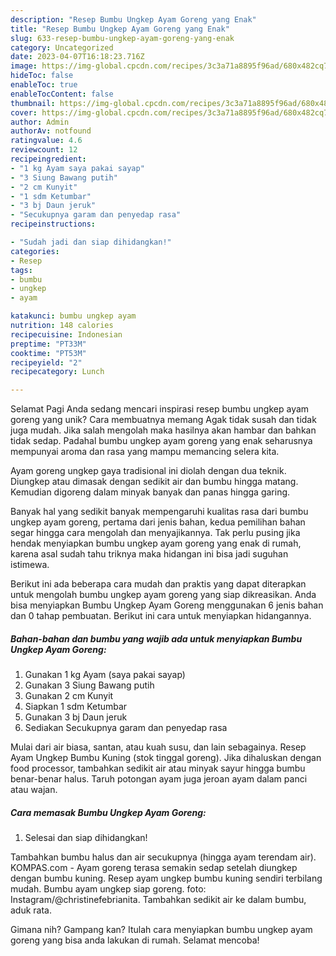 ```yaml
---
description: "Resep Bumbu Ungkep Ayam Goreng yang Enak"
title: "Resep Bumbu Ungkep Ayam Goreng yang Enak"
slug: 633-resep-bumbu-ungkep-ayam-goreng-yang-enak
category: Uncategorized
date: 2023-04-07T16:18:23.716Z
image: https://img-global.cpcdn.com/recipes/3c3a71a8895f96ad/680x482cq70/bumbu-ungkep-ayam-goreng-foto-resep-utama.jpg
hideToc: false
enableToc: true
enableTocContent: false
thumbnail: https://img-global.cpcdn.com/recipes/3c3a71a8895f96ad/680x482cq70/bumbu-ungkep-ayam-goreng-foto-resep-utama.jpg
cover: https://img-global.cpcdn.com/recipes/3c3a71a8895f96ad/680x482cq70/bumbu-ungkep-ayam-goreng-foto-resep-utama.jpg
author: Admin
authorAv: notfound
ratingvalue: 4.6
reviewcount: 12
recipeingredient:
- "1 kg Ayam saya pakai sayap"
- "3 Siung Bawang putih"
- "2 cm Kunyit"
- "1 sdm Ketumbar"
- "3 bj Daun jeruk"
- "Secukupnya garam dan penyedap rasa"
recipeinstructions:

- "Sudah jadi dan siap dihidangkan!"
categories:
- Resep
tags:
- bumbu
- ungkep
- ayam

katakunci: bumbu ungkep ayam 
nutrition: 148 calories
recipecuisine: Indonesian
preptime: "PT33M"
cooktime: "PT53M"
recipeyield: "2"
recipecategory: Lunch

---
```



Selamat Pagi Anda sedang mencari inspirasi resep bumbu ungkep ayam goreng yang unik? Cara membuatnya memang Agak tidak susah dan tidak juga mudah. Jika salah mengolah maka hasilnya akan hambar dan bahkan tidak sedap. Padahal bumbu ungkep ayam goreng yang enak seharusnya mempunyai aroma dan rasa yang mampu memancing selera kita.


Ayam goreng ungkep gaya tradisional ini diolah dengan dua teknik. Diungkep atau dimasak dengan sedikit air dan bumbu hingga matang. Kemudian digoreng dalam minyak banyak dan panas hingga garing.

Banyak hal yang sedikit banyak mempengaruhi kualitas rasa dari bumbu ungkep ayam goreng, pertama dari jenis bahan, kedua pemilihan bahan segar hingga cara mengolah dan menyajikannya. Tak perlu pusing jika hendak menyiapkan bumbu ungkep ayam goreng yang enak di rumah, karena asal sudah tahu triknya maka hidangan ini bisa jadi suguhan istimewa.


Berikut ini ada beberapa cara mudah dan praktis yang dapat diterapkan untuk mengolah bumbu ungkep ayam goreng yang siap dikreasikan. Anda bisa menyiapkan Bumbu Ungkep Ayam Goreng menggunakan 6 jenis bahan dan 0 tahap pembuatan. Berikut ini cara untuk menyiapkan hidangannya.

<!--inarticleads1-->

##### Bahan-bahan dan bumbu yang wajib ada untuk menyiapkan Bumbu Ungkep Ayam Goreng:

1. Gunakan 1 kg Ayam (saya pakai sayap)
1. Gunakan 3 Siung Bawang putih
1. Gunakan 2 cm Kunyit
1. Siapkan 1 sdm Ketumbar
1. Gunakan 3 bj Daun jeruk
1. Sediakan Secukupnya garam dan penyedap rasa


Mulai dari air biasa, santan, atau kuah susu, dan lain sebagainya. Resep Ayam Ungkep Bumbu Kuning (stok tinggal goreng). Jika dihaluskan dengan food processor, tambahkan sedikit air atau minyak sayur hingga bumbu benar-benar halus. Taruh potongan ayam juga jeroan ayam dalam panci atau wajan. 

<!--inarticleads2-->

##### Cara memasak Bumbu Ungkep Ayam Goreng:


1. Selesai dan siap dihidangkan!

Tambahkan bumbu halus dan air secukupnya (hingga ayam terendam air). KOMPAS.com - Ayam goreng terasa semakin sedap setelah diungkep dengan bumbu kuning. Resep ayam ungkep bumbu kuning sendiri terbilang mudah. Bumbu ayam ungkep siap goreng. foto: Instagram/@christinefebrianita. Tambahkan sedikit air ke dalam bumbu, aduk rata. 

Gimana nih? Gampang kan? Itulah cara menyiapkan bumbu ungkep ayam goreng yang bisa anda lakukan di rumah. Selamat mencoba!

